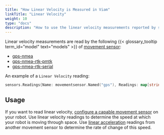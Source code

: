 ```yaml
---
title: "How Linear Velocity is Measured in Viam"
linkTitle: "Linear Velocity"
weight: 10
type: "docs"
description: "How to use the linear velocity measurements reported by some models of movement sensor."
---
```


Linear velocity measurements are read by the following {{< glossary_tooltip term_id="model" text="models" >}} of [movement sensor](/components/movement-sensor/):

- [gps-nmea](/components/movement-sensor/gps/gps-nmea/)
- [gps-nmea-rtk-pmtk](/components/movement-sensor/gps/gps-nmea-rtk-pmtk/)
- [gps-nmea-rtk-serial](/components/movement-sensor/gps/gps-nmea-rtk-serial/)

An example of a `Linear Velocity` reading:

``` go
sensors.Readings{Name: movementsensor.Named("gps"), Readings: map[string]interface{}{"a": 4.5, "b": 5.6, "c": 6.7}}
```

## Usage

If you want to read linear velocity, [configure a capable movement sensor](/components/movement-sensor/#configuration) on your robot.
Use linear velocity readings to determine the speed at which your robot is moving through space.
Use [linear acceleration](/services/navigation/linear-acceleration/) readings from another movement sensor to determine the rate of change of this speed.
